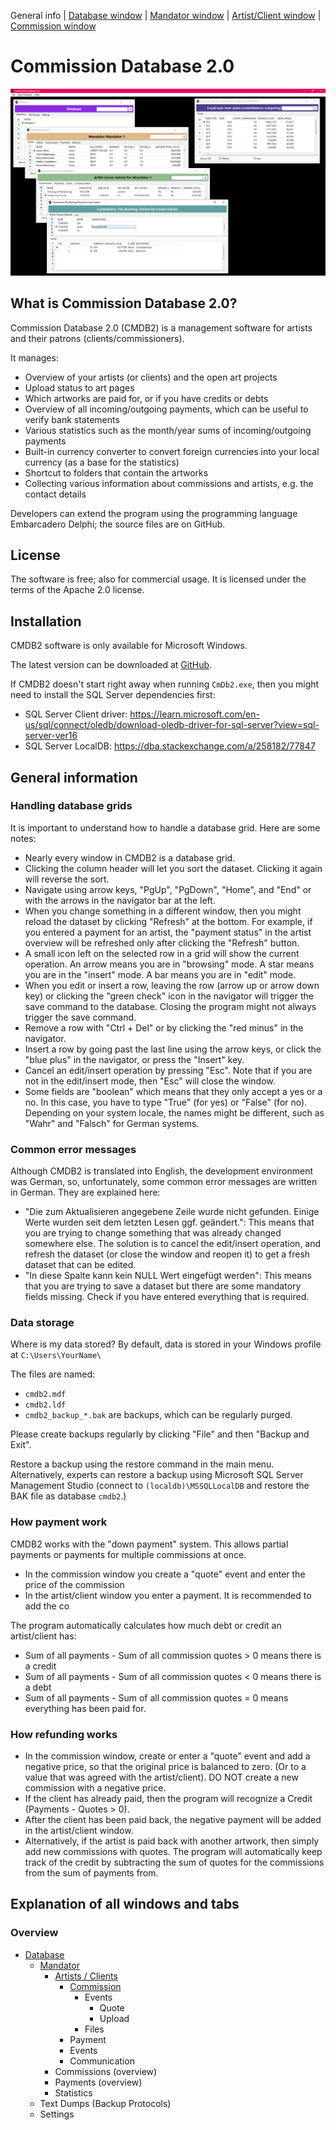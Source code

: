 
General info | [Database window](HELP_DatabaseWindow.md) | [Mandator window](HELP_MandatorWindow.md) | [Artist/Client window](HELP_ArtistClientWindow.md) | [Commission window](HELP_CommissionWindow.md)

# Commission Database 2.0

![Screenshot](CmDb2_Screenshot.png)

## What is Commission Database 2.0?

Commission Database 2.0 (CMDB2) is a management software for artists and their patrons (clients/commissioners).

It manages:
- Overview of your artists (or clients) and the open art projects
- Upload status to art pages
- Which artworks are paid for, or if you have credits or debts
- Overview of all incoming/outgoing payments, which can be useful to verify bank statements
- Various statistics such as the month/year sums of incoming/outgoing payments
- Built-in currency converter to convert foreign currencies into your local currency (as a base for the statistics)
- Shortcut to folders that contain the artworks
- Collecting various information about commissions and artists, e.g. the contact details

Developers can extend the program using the programming language Embarcadero Delphi; the source files are on GitHub.

## License

The software is free; also for commercial usage. It is licensed under the terms of the Apache 2.0 license.

## Installation

CMDB2 software is only available for Microsoft Windows.

The latest version can be downloaded at [GitHub](https://github.com/danielmarschall/cmdb2).

If CMDB2 doesn't start right away when running `CmDb2.exe`, then you might need to install the SQL Server dependencies first:
- SQL Server Client driver: https://learn.microsoft.com/en-us/sql/connect/oledb/download-oledb-driver-for-sql-server?view=sql-server-ver16
- SQL Server LocalDB: https://dba.stackexchange.com/a/258182/77847

## General information

### Handling database grids

It is important to understand how to handle a database grid. Here are some notes:
- Nearly every window in CMDB2 is a database grid.
- Clicking the column header will let you sort the dataset. Clicking it again will reverse the sort.
- Navigate using arrow keys, "PgUp", "PgDown", "Home", and "End" or with the arrows in the navigator bar at the left.
- When you change something in a different window, then you might reload the dataset by clicking "Refresh" at the bottom. For example, if you entered a payment for an artist, the "payment status" in the artist overview will be refreshed only after clicking the "Refresh" button.
- A small icon left on the selected row in a grid will show the current operation. An arrow means you are in "browsing" mode. A star means you are in the "insert" mode. A bar means you are in "edit" mode.
- When you edit or insert a row, leaving the row (arrow up or arrow down key) or clicking the "green check" icon in the navigator will trigger the save command to the database. Closing the program might not always trigger the save command.
- Remove a row with "Ctrl + Del" or by clicking the "red minus" in the navigator.
- Insert a row by going past the last line using the arrow keys, or click the "blue plus" in the navigator, or press the "Insert" key.
- Cancel an edit/insert operation by pressing "Esc". Note that if you are not in the edit/insert mode, then "Esc" will close the window.
- Some fields are "boolean" which means that they only accept a yes or a no. In this case, you have to type "True" (for yes) or "False" (for no). Depending on your system locale, the names might be different, such as "Wahr" and "Falsch" for German systems.

### Common error messages

Although CMDB2 is translated into English, the development environment was German, so, unfortunately, some common error messages are written in German. They are explained here:
- "Die zum Aktualisieren angegebene Zeile wurde nicht gefunden. Einige Werte wurden seit dem letzten Lesen ggf. geändert.": This means that you are trying to change something that was already changed somewhere else. The solution is to cancel the edit/insert operation, and refresh the dataset (or close the window and reopen it) to get a fresh dataset that can be edited.
- "In diese Spalte kann kein NULL Wert eingefügt werden": This means that you are trying to save a dataset but there are some mandatory fields missing. Check if you have entered everything that is required.

### Data storage

Where is my data stored? By default, data is stored in your Windows profile at `C:\Users\YourName\`

The files are named:
- `cmdb2.mdf`
- `cmdb2.ldf`
- `cmdb2_backup_*.bak` are backups, which can be regularly purged.

Please create backups regularly by clicking "File" and then "Backup and Exit".

Restore a backup using the restore command in the main menu. Alternatively, experts can restore a backup using Microsoft SQL Server Management Studio (connect to `(localdb)\MSSQLLocalDB` and restore the BAK file as database `cmdb2`.)

### How payment work

CMDB2 works with the "down payment" system. This allows partial payments or payments for multiple commissions at once.
- In the commission window you create a "quote" event and enter the price of the commission
- In the artist/client window you enter a payment. It is recommended to add the co

The program automatically calculates how much debt or credit an artist/client has:
- Sum of all payments - Sum of all commission quotes > 0 means there is a credit
- Sum of all payments - Sum of all commission quotes < 0 means there is a debt
- Sum of all payments - Sum of all commission quotes = 0 means everything has been paid for.

### How refunding works

- In the commission window, create or enter a "quote" event and add a negative price, so that the original price is balanced to zero. (Or to a value that was agreed with the artist/client). DO NOT create a new commission with a negative price.
- If the client has already paid, then the program will recognize a Credit (Payments - Quotes > 0).
- After the client has been paid back, the negative payment will be added in the artist/client window.
- Alternatively, if the artist is paid back with another artwork, then simply add new commissions with quotes. The program will automatically keep track of the credit by subtracting the sum of quotes for the commissions from the sum of payments from.

## Explanation of all windows and tabs

### Overview

- [Database](HELP_DatabaseWindow.md)
	- [Mandator](HELP_MandatorWindow.md)
		- [Artists / Clients](HELP_ArtistClientWindow.md)
			- [Commission](HELP_CommissionWindow.md)
				- Events
					- Quote
					- Upload
				- Files
			- Payment
			- Events
			- Communication
		- Commissions (overview)
		- Payments (overview)
		- Statistics
	- Text Dumps (Backup Protocols)
	- Settings
